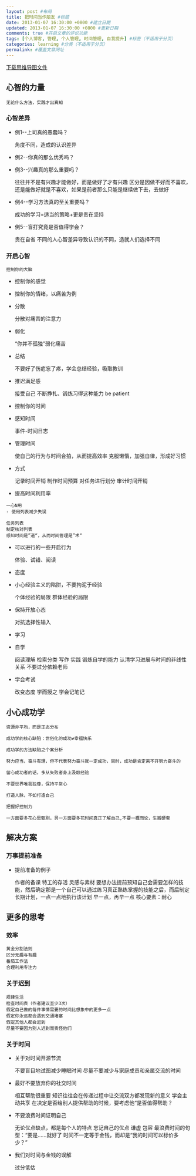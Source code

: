 ```yaml
---
layout: post #布局
title: 把时间当作朋友 #标题
date: 2013-01-07 16:30:00 +0800 #建立日期
updated: 2013-01-07 16:30:00 +0800 #更新日期
comments: true #开启文章的评论功能
tags: [个人博客, 管理, 个人管理, 时间管理, 自我提升] #标签（不适用于分页）
categories: learning #分类（不适用于分页）
permalink: #覆盖文章网址
---
```


[下载思维导图文件](https://docs.google.com/file/d/0B7UFT4BR96esUkd0S0VWZzRZVjA/edit?usp=sharing)

## 心智的力量

	无论什么方法，实践才出真知


### 心智差异

- 例1--上司真的愚蠢吗？

	角度不同，造成的认识差异
	
- 例2--你真的那么优秀吗？

- 例3--兴趣真的那么重要吗？

	往往并不是有兴趣才能做好，而是做好了才有兴趣
	区分是因做不好而不喜欢，还是能做好就是不喜欢，如果是前者那么只能是继续做下去，去做好
	
- 例4--学习方法真的至关重要吗？

	成功的学习=适当的策略+更是贵在坚持
	
- 例5--盲打究竟是否值得学会？

	贵在自省
	不同的人心智差异导致认识的不同，造就人们选择不同

### 开启心智

	控制你的大脑
	
- 控制你的感觉

 - 控制你的情绪，以痛苦为例
 
  - 分散
  
	分散对痛苦的注意力
	
  - 弱化
  
	“你并不孤独”弱化痛苦
	
  - 总结
  
	不要好了伤疤忘了疼，学会总结经验，吸取教训
	
 - 推迟满足感
 
	接受自己
	不断挣扎、锻炼习得这种能力
	be patient
	
- 控制你的时间

 - 感知时间
 
	事件-时间日志
	
 - 管理时间
 
	使自己的行为与时间合拍，从而提高效率
	克服懒惰，加强自律，形成好习惯
	
  - 方式
  
	记录时间开销
	制作时间预算
	对任务进行划分
	审计时间开销
	
   - 提高时间利用率
   
	一心N用
    - 使用列表减少失误
	
	任务列表
	制定核对列表
	感知时间是”道“，从而时间管理是”术“
	
- 可以进行的一些开启行为

	体验、试错、阅读
	
 - 态度
 
  - 小心经验主义的陷阱，不要拘泥于经验
  
	个体经验的局限
	群体经验的局限
	
  - 保持开放心态
  
	对抗选择性输入
	
 - 学习
 
  - 自学
  
	阅读理解
	检索分类
	写作
	实践
	锻炼自学的能力
	认清学习进展与时间的非线性关系
	不要过分依赖老师
	
  - 学会考试
  
	改变态度
	学而授之
	学会记笔记

## 小心成功学

	资源非平均，而是正态分布

	成功学的核心缺陷：世俗化的成功≠幸福快乐

	成功学的方法缺陷之个案分析

	努力应当，奋斗有理，但不代表努力奋斗就一定成功，同时，成功是肯定离不开努力奋斗的

	留心成功者的话，多从失败者身上汲取经验

	不要世界唯我独尊，保持平常心

	打造人脉，不如打造自己

	把握好控制力

	一方面要多花心思甄别，另一方面要多花时间真正了解自己,不要一概而论，生搬硬套


## 解决方案


### 万事提前准备

- 提前准备的例子

	作者的备课
	特工的存活
	灵感与素材
	要想办法提前预知自己会需要怎样的技能，然后确定那是一个自己可以通过练习真正熟练掌握的技能之后，而后制定长期计划，一点一点地执行该计划
	早一点，再早一点
	核心要素：耐心


## 更多的思考


### 效率

	黄金分割法则
	区分无趣与有趣
	番茄工作法
	合理利用专注力

### 关于迟到

	规律生活
	检查时间表（作者建议至少3次）
	假定自己做的每件事情需要的时间比想象中的更多一点
	假定你永远都会遇到交通堵塞
	假定其他人都会迟到
	尽量不要因为别人迟到而责怪他们

### 关于时间

- 关于对时间开源节流

	不要盲目地试图减少睡眠时间
	尽量不要减少与家庭成员和亲属交流的时间
	
 - 最好不要放弃你的社交时间
 
	相互帮助很重要
	知识往往会在传递过程中让交流双方都发现新的意义
	学会主动共享
	在决定是否给别人提供帮助的时候，要考虑他“是否值得帮助？
	
- 不要浪费时间证明自己

	无论优点缺点，都是每个人的特点
	忘记自己的优点
	谦虚 包容
	最浪费时间的句型：“要是……就好了
	时间不一定等于金钱，而却是“我的时间可以标价多少？”
	
- 我们对时间与金钱的误解

	过分低估